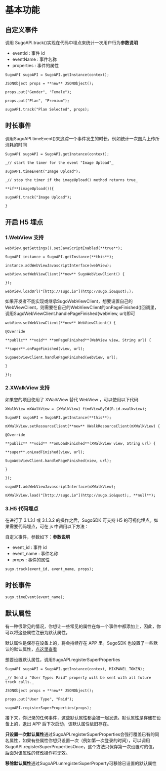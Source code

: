 # 基本功能

## 自定义事件

调用 SugoAPI.track()实现在代码中埋点来统计一次用户行为**参数说明**

* eventId : 事件 id
* eventName : 事件名称
* properties : 事件的属性
```
SugoAPI sugoAPI = SugoAPI.getInstance(context);

JSONObject props = **new** JSONObject();

props.put("Gender", "Female");

props.put("Plan", "Premium");

sugoAPI.track("Plan Selected", props);
```
## 时长事件

调用SugoAPI.timeEvent()来追踪一个事件发生的时长，例如统计一次图片上传所消耗的时间
```
SugoAPI sugoAPI = SugoAPI.getInstance(context);

_// start the timer for the event "Image Upload"_

sugoAPI.timeEvent("Image Upload");

_// stop the timer if the imageUpload() method returns true_

**if**(imageUpload()){

sugoAPI.track("Image Upload");

}
```
## 开启 H5 埋点

### **1.WebView 支持**
```
webView.getSettings().setJavaScriptEnabled(**true**);

SugoAPI instance = SugoAPI.getInstance(**this**);

instance.addWebViewJavascriptInterface(webView);

webView.setWebViewClient(**new** SugoWebViewClient() {

});

webView.loadUrl("[http://sugo.io"](http://sugo.io&quot););
```
如果开发者不能实现或继承SugoWebViewClient，想要设置自己的WebViewClient，则需要在自己的WebViewClient的onPageFinished()回调里，调用SugoWebViewClient.handlePageFinished(webView, url)即可
```
webView.setWebViewClient(**new** WebViewClient() {

@Override

**public** **void** **onPageFinished**(WebView view, String url) {

**super**.onPageFinished(view, url);

SugoWebViewClient.handlePageFinished(webView, url);

}

});
```
### **2.XWalkView 支持**

如果您的项目使用了 XWalkView 替代 WebView ，可以使用以下代码
```
XWalkView mXWalkView = (XWalkView) findViewById(R.id.xwalkview);

SugoAPI sugoAPI = SugoAPI.getInstance(**this**);

mXWalkView.setResourceClient(**new** XWalkResourceClient(mXWalkView) {

@Override

**public** **void** **onLoadFinished**(XWalkView view, String url) {

**super**.onLoadFinished(view, url);

SugoWebViewClient.handlePageFinished(view, url);

}

});

sugoAPI.addWebViewJavascriptInterface(mXWalkView);

mXWalkView.load("[http://sugo.io"](http://sugo.io&quot);, **null**);
```
### **3.H5 代码埋点**

在进行了 3.1.3.1 或 3.1.3.2 的操作之后，SugoSDK 可支持 H5 的可视化埋点。如果需要代码埋点，可在 js 中调用以下方法：

自定义事件，参数如下：**参数说明**

* event_id : 事件 id
* event_name : 事件名称
* props : 事件的属性
```
sugo.track(event_id, event_name, props);
```
## 时长事件
```
sugo.timeEvent(event_name);
```
## 默认属性

有一种很常见的情况，你想让一些常见的属性在每一个事件中都添加上，因此，你可以将这些属性注册为默认属性。

默认属性是保存在设备上的，将会持续存在 APP 里。SugoSDK 也设置了一些默认的默认属性，[点这里查看](http://note.youdao.com/md/preview/preview.html?file=%2Fyws%2Fapi%2Fpersonal%2Ffile%2FCC37957148D740E9B8FA46541EB72375%0A%20%20%20%20%20%20%3Fmethod%3Ddownload%26read%3Dtrue%26shareKey%3Dc89f3b142006e023782479a9f0f751dc)

想要设置默认属性，调用SugoAPI.registerSuperProperties
```
SugoAPI sugoAPI = SugoAPI.getInstance(context, MIXPANEL_TOKEN);

_// Send a "User Type: Paid" property will be sent with all future track calls._

JSONObject props = **new** JSONObject();

props.put("User Type", "Paid");

sugoAPI.registerSuperProperties(props);
```
接下来，你记录的任何事件，这些默认属性都会被一起发送。默认属性是存储在设备上的，退出 APP 后下次启动，该默认属性依旧存在。

**只设置一次默认属性**通过SugoAPI.registerSuperProperties会强行覆盖已有的同名属性，如果有些属性你想只设置一次（例如第一次登录的时间），可以调用SugoAPI.registerSuperPropertiesOnce，这个方法只保存第一次设置时的值，后面对该属性的修改操作将无效。

**移除默认属性**通过SugoAPI.unregisterSuperProperty可移除已设置的默认属性

